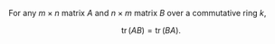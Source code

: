 For any $m\times n$ matrix $A$ and $n\times m$ matrix $B$ over a commutative ring $k$,

$$
\mathop{\mathrm{tr}}(AB) = \mathop{\mathrm{tr}}(BA).
$$
